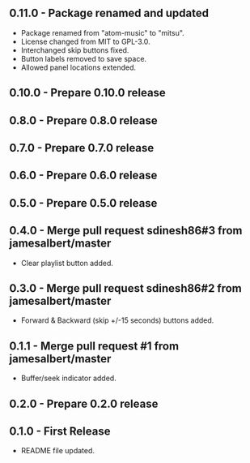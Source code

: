 ## 0.11.0 - Package renamed and updated
* Package renamed from "atom-music" to "mitsu".
* License changed from MIT to GPL-3.0.
* Interchanged skip buttons fixed.
* Button labels removed to save space.
* Allowed panel locations extended.

## 0.10.0 - Prepare 0.10.0 release

## 0.8.0 - Prepare 0.8.0 release

## 0.7.0 - Prepare 0.7.0 release

## 0.6.0 - Prepare 0.6.0 release

## 0.5.0 - Prepare 0.5.0 release

## 0.4.0 - Merge pull request sdinesh86#3 from jamesalbert/master
* Clear playlist button added.

## 0.3.0 - Merge pull request sdinesh86#2 from jamesalbert/master
* Forward & Backward (skip +/-15 seconds) buttons added.

## 0.1.1 - Merge pull request #1 from jamesalbert/master
* Buffer/seek indicator added.

## 0.2.0 - Prepare 0.2.0 release

## 0.1.0 - First Release
* README file updated.

